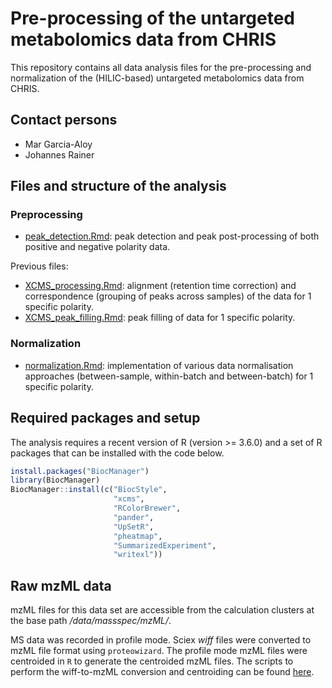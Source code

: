 # Pre-processing of the untargeted metabolomics data from CHRIS

This repository contains all data analysis files for the pre-processing and
normalization of the (HILIC-based) untargeted metabolomics data from CHRIS.

## Contact persons

- Mar Garcia-Aloy
- Johannes Rainer

## Files and structure of the analysis

### Preprocessing

- [peak_detection.Rmd](peak_detection.Rmd): peak detection and peak
  post-processing of both positive and negative polarity data.

Previous files:
- [XCMS_processing.Rmd](XCMS_processing.Rmd): alignment (retention
  time correction) and correspondence (grouping of peaks across samples)
  of the data for 1 specific polarity.
- [XCMS_peak_filling.Rmd](XCMS_peak_filling.Rmd): peak filling of data for 1 specific polarity.

### Normalization

- [normalization.Rmd](normalization.Rmd): implementation of various data
normalisation approaches (between-sample, within-batch and between-batch) for 1 specific polarity.

## Required packages and setup

The analysis requires a recent version of R (version >= 3.6.0) and a set of R
packages that can be installed with the code below.

```r
install.packages("BiocManager")
library(BiocManager)
BiocManager::install(c("BiocStyle",
                       "xcms",
                       "RColorBrewer",
                       "pander",
                       "UpSetR",
                       "pheatmap",
                       "SummarizedExperiment",
                       "writexl"))

```

## Raw mzML data

mzML files for this data set are accessible from the calculation clusters at the
base path */data/massspec/mzML/*.

MS data was recorded in profile mode. Sciex *wiff* files were converted to mzML
file format using `proteowizard`. The profile mode mzML files were centroided in
`R` to generate the centroided mzML files. The scripts to perform the
wiff-to-mzML conversion and centroiding can be found
[here](https://github.com/EuracBiomedicalResearch/batch_centroid).
